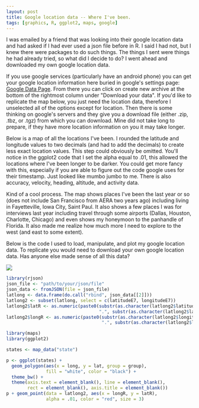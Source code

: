 ```yaml
---
layout: post
title: Google location data -- Where I've been.
tags: [graphics, R, ggplot2, maps, google]
---
```


I was emailed by a friend that was looking into their google location data and had asked if I had ever used a json file before in R. I said I had not, but I knew there were packages to do such things. The things I sent were things he had already tried, so what did I decide to do? I went ahead and downloaded my own google location data. 

If you use google services (particularly have an android phone) you can get your google location information here buried in google's settings page: [Google Data Page](https://www.google.com/settings/datatools). From there you can click on create new archive at the bottom of the rightmost column under "Download your data". If you'd like to replicate the map below, you just need the location data, therefore I unselected all of the options except for location. Then there is some thinking on google's servers and they give you a download file (either .zip, .tbz, or .tgz) from which you can download. Mine did not take long to prepare, if they have more location information on you it may take longer.

Below is a map of all the locations I've been. I rounded the latitude and longitude values to two decimals (and had to add the decimals) to create less exact location values. This step could obviously be omitted. You'll notice in the ggplot2 code that I set the alpha equal to .01, this allowed the locations where I've been longer to be darker. You could get more fancy with this, especially if you are able to figure out the code google uses for their timestamp. Just looked like mumbo jumbo to me. There is also accuracy, velocity, heading, altitude, and activity data.  

Kind of a cool process. The map shows places I've been the last year or so (does not include San Francisco from AERA two years ago) including living in Fayetteville, Iowa City, Saint Paul. It also shows a few places I was for interviews last year including travel through some airports (Dallas, Houston, Charlotte, Chicago) and even shows my honeymoon to the panhandle of Florida. It also made me realize how much more I need to explore to the west (and east to some extent).

Below is the code I used to load, manipulate, and plot my google location data. To replicate you would need to download your own google location data. Has anyone else made sense of all this data?

![](http://educate-r.org/figs/myjson.png) 


```r
library(rjson)
json_file <- "path/to/your/json/file"
json_data <- fromJSON(file = json_file)
latlong <- data.frame(do.call("rbind", json_data[[2]]))
latlong2 <- subset(latlong, select = c(latitudeE7, longitudeE7))
latlong2$latR <- as.numeric(paste0(substr(as.character(latlong2$latitudeE7), 1, 2), 
                                   ".", substr(as.character(latlong2$latitudeE7), 3, 4)))
latlong2$longR <- as.numeric(paste0(substr(as.character(latlong2$longitudeE7), 1, 3), 
                                    ".", substr(as.character(latlong2$longitudeE7), 4, 5)))

library(maps)
library(ggplot2)

states <- map_data("state")

p <- ggplot(states) + 
  geom_polygon(aes(x = long, y = lat, group = group), 
               fill = "white", color = "black") + 
  theme_bw() + 
  theme(axis.text = element_blank(), line = element_blank(), 
        rect = element_blank(), axis.title = element_blank())
p + geom_point(data = latlong2, aes(x = longR, y = latR), 
               alpha = .01, color = "red", size = 3)
```


